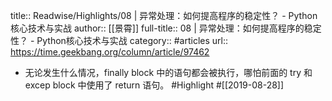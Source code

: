 title:: Readwise/Highlights/08 | 异常处理：如何提高程序的稳定性？ - Python核心技术与实战
author:: [[景霄]]
full-title:: 08 | 异常处理：如何提高程序的稳定性？ - Python核心技术与实战
category:: #articles
url:: https://time.geekbang.org/column/article/97462
- 无论发生什么情况，finally block 中的语句都会被执行，哪怕前面的 try 和 excep block 中使用了 return 语句。 #Highlight #[[2019-08-28]]
